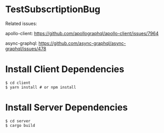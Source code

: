 # TestSubscrtiptionBug

Related issues: 

apollo-client: https://github.com/apollographql/apollo-client/issues/7964

async-graphql: https://github.com/async-graphql/async-graphql/issues/478

# Install Client Dependencies

```console
$ cd client
$ yarn install # or npm install
```

# Install Server Dependencies

```console
$ cd server
$ cargo build
```
